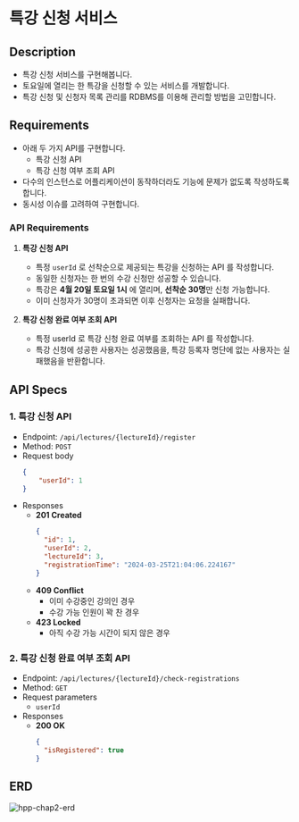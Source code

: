 # 특강 신청 서비스

## Description

- 특강 신청 서비스를 구현해봅니다.
- 토요일에 열리는 한 특강을 신청할 수 있는 서비스를 개발합니다.
- 특강 신청 및 신청자 목록 관리를 RDBMS를 이용해 관리할 방법을 고민합니다.

## Requirements

- 아래 두 가지 API를 구현합니다.
    - 특강 신청 API
    - 특강 신청 여부 조회 API
- 다수의 인스턴스로 어플리케이션이 동작하더라도 기능에 문제가 없도록 작성하도록 합니다.
- 동시성 이슈를 고려하여 구현합니다.

### API Requirements

1. **특강 신청 API**
    - 특정 `userId` 로 선착순으로 제공되는 특강을 신청하는 API 를 작성합니다.
    - 동일한 신청자는 한 번의 수강 신청만 성공할 수 있습니다.
    - 특강은 **4월 20일 토요일 1시** 에 열리며, **선착순 30명**만 신청 가능합니다.
    - 이미 신청자가 30명이 초과되면 이후 신청자는 요청을 실패합니다.

2. **특강 신청 완료 여부 조회 API**
    - 특정 userId 로 특강 신청 완료 여부를 조회하는 API 를 작성합니다.
    - 특강 신청에 성공한 사용자는 성공했음을, 특강 등록자 명단에 없는 사용자는 실패했음을 반환합니다.

## API Specs

### 1. **특강 신청 API**
- Endpoint: `/api/lectures/{lectureId}/register`
- Method: `POST`
- Request body
    ```json 
    {
        "userId": 1
    }
    ```
- Responses
    - **201 Created**
        ```json
        {
          "id": 1,
          "userId": 2,
          "lectureId": 3,
          "registrationTime": "2024-03-25T21:04:06.224167"
        }
        ```
    - **409 Conflict**
        - 이미 수강중인 강의인 경우
        - 수강 가능 인원이 꽉 찬 경우
    - **423 Locked**
        - 아직 수강 가능 시간이 되지 않은 경우

### 2. **특강 신청 완료 여부 조회 API**
- Endpoint: `/api/lectures/{lectureId}/check-registrations`
- Method: `GET`
- Request parameters
    - `userId`
- Responses
    - **200 OK**
        ```json
        {
          "isRegistered": true
        }
        ```

## ERD

![hpp-chap2-erd](https://i.ibb.co/TYztvxW/hpp-chap2-erd-3.png)
